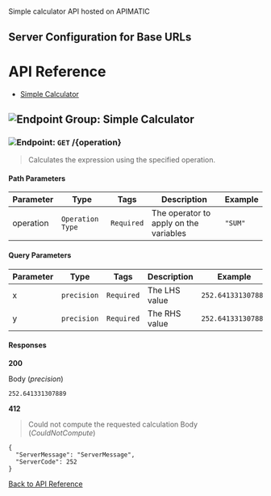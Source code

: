 # 

Simple calculator API hosted on APIMATIC



## Server Configuration for Base URLs







# <a name="api_reference"></a>API Reference

* [Simple Calculator](#simple_calculator)

## <a name="simple_calculator"></a>![Endpoint Group: ](https://apidocs.io/img/class.png "Simple Calculator") Simple Calculator


### <a name="calculate"></a>![Endpoint: ](https://apidocs.io/img/method.png "Calculate") `GET` /{operation}

> Calculates the expression using the specified operation.



#### Path Parameters
| Parameter | Type | Tags | Description | Example |
|-----------|------| ---- |-------------| ------- |
| operation | `Operation Type` |  ``` Required ```  | The operator to apply on the variables | `"SUM"` | 

#### Query Parameters
| Parameter | Type | Tags | Description | Example |
|-----------|------| ---- |-------------| ------- |
| x | `precision` |  ``` Required ```  | The LHS value | `252.641331307889` | 
| y | `precision` |  ``` Required ```  | The RHS value | `252.641331307889` | 

#### Responses
**200** 

Body (_precision_) 
```
252.641331307889
```


**412** 

> Could not compute the requested calculation
Body (_CouldNotCompute_) 
```
{
  "ServerMessage": "ServerMessage",
  "ServerCode": 252
}
```


[Back to API Reference](#api_reference)

